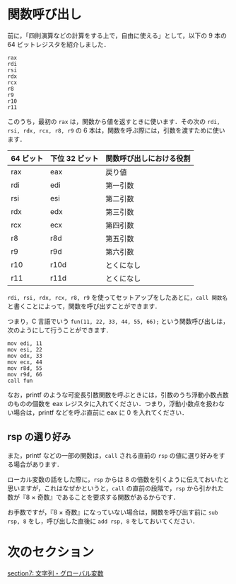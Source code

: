 # 関数呼び出し

前に，「四則演算などの計算をする上で，自由に使える」として，以下の 9 本の 64 ビットレジスタを紹介しました．

```
rax
rdi
rsi
rdx
rcx
r8
r9
r10
r11
```

このうち，最初の `rax` は，関数から値を返すときに使います．その次の `rdi, rsi, rdx, rcx, r8, r9` の 6 本は，関数を呼ぶ際には，引数を渡すために使います．

| 64 ビット | 下位 32 ビット | 関数呼び出しにおける役割 |
|-----------|--------------|------|
| rax | eax | 戻り値 |
| rdi | edi | 第一引数 |
| rsi | esi | 第二引数 |
| rdx | edx | 第三引数 |
| rcx | ecx | 第四引数 |
| r8  | r8d | 第五引数 |
| r9  | r9d | 第六引数 |
| r10 | r10d | とくになし |
| r11 | r11d | とくになし |

`rdi, rsi, rdx, rcx, r8, r9` を使ってセットアップをしたあとに，`call 関数名`と書くことによって，関数を呼び出すことができます．

つまり，C 言語でいう `fun(11, 22, 33, 44, 55, 66);` という関数呼び出しは，次のようにして行うことができます．

```
mov edi, 11
mov esi, 22
mov edx, 33
mov ecx, 44
mov r8d, 55
mov r9d, 66
call fun
```

なお，printf のような可変長引数関数を呼ぶときには，引数のうち浮動小数点数のものの個数を eax レジスタに入れてください．つまり，浮動小数点を扱わない場合は，printf などを呼ぶ直前に eax に 0 を入れてください．

## rsp の選り好み

また，printf などの一部の関数は，`call` される直前の `rsp` の値に選り好みをする場合があります． 

ローカル変数の話をした際に，`rsp` からは 8 の倍数を引くように伝えておいたと思いますが，これはなぜかというと，`call` の直前の段階で，`rsp` から引かれた数が『8 × 奇数』であることを要求する関数があるからです．

お手数ですが，『8 × 奇数』になっていない場合は，関数を呼び出す前に `sub rsp, 8` をし，呼び出した直後に `add rsp, 8` をしておいてください．

# 次のセクション
[section7: 文字列・グローバル変数](/sections/section7_String.md)
